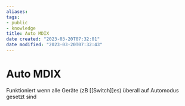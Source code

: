 ```yaml
---
aliases: 
tags: 
- public
- knowledge
title: Auto MDIX
date created: "2023-03-20T07:32:01"
date modified: "2023-03-20T07:32:43"
---
```


# Auto MDIX

Funktioniert wenn alle Geräte (zB [[Switch]]es) überall auf Automodus gesetzt sind
